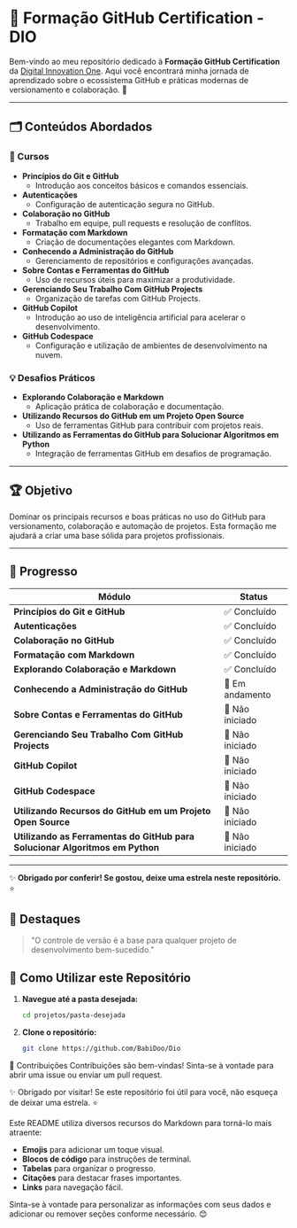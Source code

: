 # 🚀 Formação GitHub Certification - DIO

Bem-vindo ao meu repositório dedicado à **Formação GitHub Certification** da [Digital Innovation One](https://www.dio.me/). Aqui você encontrará minha jornada de aprendizado sobre o ecossistema GitHub e práticas modernas de versionamento e colaboração. 🐙

---

## 🗂️ Conteúdos Abordados

### **📖 Cursos**
- **Princípios do Git e GitHub**  
  - Introdução aos conceitos básicos e comandos essenciais.
- **Autenticações**  
  - Configuração de autenticação segura no GitHub.
- **Colaboração no GitHub**  
  - Trabalho em equipe, pull requests e resolução de conflitos.
- **Formatação com Markdown**  
  - Criação de documentações elegantes com Markdown.
- **Conhecendo a Administração do GitHub**  
  - Gerenciamento de repositórios e configurações avançadas.
- **Sobre Contas e Ferramentas do GitHub**  
  - Uso de recursos úteis para maximizar a produtividade.
- **Gerenciando Seu Trabalho Com GitHub Projects**  
  - Organização de tarefas com GitHub Projects.
- **GitHub Copilot**  
  - Introdução ao uso de inteligência artificial para acelerar o desenvolvimento.
- **GitHub Codespace**  
  - Configuração e utilização de ambientes de desenvolvimento na nuvem.

### **💡 Desafios Práticos**
- **Explorando Colaboração e Markdown**  
  - Aplicação prática de colaboração e documentação.
- **Utilizando Recursos do GitHub em um Projeto Open Source**  
  - Uso de ferramentas GitHub para contribuir com projetos reais.
- **Utilizando as Ferramentas do GitHub para Solucionar Algoritmos em Python**  
  - Integração de ferramentas GitHub em desafios de programação.

---

## 🏆 Objetivo

Dominar os principais recursos e boas práticas no uso do GitHub para versionamento, colaboração e automação de projetos. Esta formação me ajudará a criar uma base sólida para projetos profissionais.

---

## 🎯 Progresso

| Módulo                                               | Status       |
| ---------------------------------------------------- | ------------ |
| **Princípios do Git e GitHub**                      | ✅ Concluído |
| **Autenticações**                                   | ✅ Concluído |
| **Colaboração no GitHub**                           | ✅ Concluído |
| **Formatação com Markdown**                         | ✅ Concluído |
| **Explorando Colaboração e Markdown**               | ✅ Concluído |
| **Conhecendo a Administração do GitHub**            | 🔄 Em andamento |
| **Sobre Contas e Ferramentas do GitHub**            | 🔲 Não iniciado |
| **Gerenciando Seu Trabalho Com GitHub Projects**    | 🔲 Não iniciado |
| **GitHub Copilot**                                  | 🔲 Não iniciado |
| **GitHub Codespace**                                | 🔲 Não iniciado |
| **Utilizando Recursos do GitHub em um Projeto Open Source** | 🔲 Não iniciado |
| **Utilizando as Ferramentas do GitHub para Solucionar Algoritmos em Python** | 🔲 Não iniciado |


---

✨ **Obrigado por conferir! Se gostou, deixe uma estrela neste repositório.** ⭐

## 🌟 Destaques

> "O controle de versão é a base para qualquer projeto de desenvolvimento bem-sucedido."

## 📌 Como Utilizar este Repositório


1. **Navegue até a pasta desejada:**

   ```bash
   cd projetos/pasta-desejada

1. **Clone o repositório:**

   ```bash
   git clone https://github.com/BabiDoo/Dio

🤝 Contribuições
  Contribuições são bem-vindas! Sinta-se à vontade para abrir uma issue ou enviar um pull request.

✨ Obrigado por visitar! Se este repositório foi útil para você, não esqueça de deixar uma estrela. ⭐


Este README utiliza diversos recursos do Markdown para torná-lo mais atraente:

- **Emojis** para adicionar um toque visual.
- **Blocos de código** para instruções de terminal.
- **Tabelas** para organizar o progresso.
- **Citações** para destacar frases importantes.
- **Links** para navegação fácil.

Sinta-se à vontade para personalizar as informações com seus dados e adicionar ou remover seções conforme necessário. 😊


   
